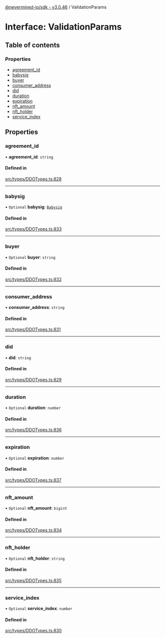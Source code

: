 [@nevermined-io/sdk - v3.0.46](../code-reference.md) / ValidationParams

# Interface: ValidationParams

## Table of contents

### Properties

- [agreement_id](ValidationParams.md#agreement_id)
- [babysig](ValidationParams.md#babysig)
- [buyer](ValidationParams.md#buyer)
- [consumer_address](ValidationParams.md#consumer_address)
- [did](ValidationParams.md#did)
- [duration](ValidationParams.md#duration)
- [expiration](ValidationParams.md#expiration)
- [nft_amount](ValidationParams.md#nft_amount)
- [nft_holder](ValidationParams.md#nft_holder)
- [service_index](ValidationParams.md#service_index)

## Properties

### agreement_id

• **agreement_id**: `string`

#### Defined in

[src/types/DDOTypes.ts:828](https://github.com/nevermined-io/sdk-js/blob/5c9d0f7d6fcba54812075b53cb60060936ceb745/src/types/DDOTypes.ts#L828)

---

### babysig

• `Optional` **babysig**: [`Babysig`](Babysig.md)

#### Defined in

[src/types/DDOTypes.ts:833](https://github.com/nevermined-io/sdk-js/blob/5c9d0f7d6fcba54812075b53cb60060936ceb745/src/types/DDOTypes.ts#L833)

---

### buyer

• `Optional` **buyer**: `string`

#### Defined in

[src/types/DDOTypes.ts:832](https://github.com/nevermined-io/sdk-js/blob/5c9d0f7d6fcba54812075b53cb60060936ceb745/src/types/DDOTypes.ts#L832)

---

### consumer_address

• **consumer_address**: `string`

#### Defined in

[src/types/DDOTypes.ts:831](https://github.com/nevermined-io/sdk-js/blob/5c9d0f7d6fcba54812075b53cb60060936ceb745/src/types/DDOTypes.ts#L831)

---

### did

• **did**: `string`

#### Defined in

[src/types/DDOTypes.ts:829](https://github.com/nevermined-io/sdk-js/blob/5c9d0f7d6fcba54812075b53cb60060936ceb745/src/types/DDOTypes.ts#L829)

---

### duration

• `Optional` **duration**: `number`

#### Defined in

[src/types/DDOTypes.ts:836](https://github.com/nevermined-io/sdk-js/blob/5c9d0f7d6fcba54812075b53cb60060936ceb745/src/types/DDOTypes.ts#L836)

---

### expiration

• `Optional` **expiration**: `number`

#### Defined in

[src/types/DDOTypes.ts:837](https://github.com/nevermined-io/sdk-js/blob/5c9d0f7d6fcba54812075b53cb60060936ceb745/src/types/DDOTypes.ts#L837)

---

### nft_amount

• `Optional` **nft_amount**: `bigint`

#### Defined in

[src/types/DDOTypes.ts:834](https://github.com/nevermined-io/sdk-js/blob/5c9d0f7d6fcba54812075b53cb60060936ceb745/src/types/DDOTypes.ts#L834)

---

### nft_holder

• `Optional` **nft_holder**: `string`

#### Defined in

[src/types/DDOTypes.ts:835](https://github.com/nevermined-io/sdk-js/blob/5c9d0f7d6fcba54812075b53cb60060936ceb745/src/types/DDOTypes.ts#L835)

---

### service_index

• `Optional` **service_index**: `number`

#### Defined in

[src/types/DDOTypes.ts:830](https://github.com/nevermined-io/sdk-js/blob/5c9d0f7d6fcba54812075b53cb60060936ceb745/src/types/DDOTypes.ts#L830)
